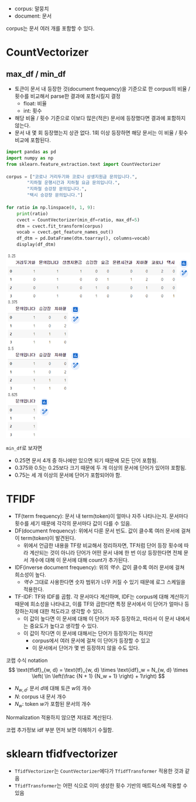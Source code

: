 - corpus: 말뭉치
- document: 문서

corpus는 문서 여러 개를 포함할 수 있다.
# CountVectorizer
## max_df / min_df
- 토큰이 문서 내 등장한 것(document frequency)을 기준으로 한 corpus의 비율 / 횟수를 비교해서 parse한 결과에 포함시킬지 결정
    - float: 비율
    - int: 횟수
- 해당 비율 / 횟수 기준으로 이보다 많은(적은) 문서에 등장했다면 결과에 포함하지 않는다.
- 문서 내 몇 회 등장했는지 상관 없다. 1회 이상 등장하면 해당 문서는 이 비율 / 횟수 비교에 포함된다.
```python
import pandas as pd
import numpy as np
from sklearn.feature_extraction.text import CountVectorizer

corpus = ["코로나 거리두기와 코로나 상생지원금 문의입니다.",
        "지하철 운행시간과 지하철 요금 문의입니다.",
        "지하철 승강장 문의입니다.",
        "택시 승강장 문의입니다."]

for ratio in np.linspace(0, 1, 9):
    print(ratio)
    cvect = CountVectorizer(min_df=ratio, max_df=5)
    dtm = cvect.fit_transform(corpus)
    vocab = cvect.get_feature_names_out()
    df_dtm = pd.DataFrame(dtm.toarray(), columns=vocab)
    display(df_dtm)
```
![Alt text](count_vectorizer_min_max_df.png)

`min_df`로 보자면
- 0.25면 문서 4개 중 하나에만 있으면 되기 때문에 모든 단어 포함됨.
- 0.375와 0.5는 0.25보다 크기 때문에 두 개 이상의 문서에 단어가 있어야 포함됨.
- 0.75는 세 개 이상의 문서에 단어가 포함되어야 함.

# TFIDF
- TF(term frequency): 문서 내 term(token)이 얼마나 자주 나타나는지. 문서마다 횟수를 세기 때문에 각각의 문서마다 값이 다를 수 있음.
- DF(document frequency): 위에서 다룬 문서 빈도. 값이 클수록 여러 문서에 걸쳐 이 term(token)이 발견된다.
    - 위에서 언급한 내용을 TF랑 비교해서 정리하자면, TF처럼 단어 등장 횟수에 따라 계산되는 것이 아니라 단어가 어떤 문서 내에 한 번 이상 등장한다면 전체 문서 개수에 대해 이 문서에 대해 count가 추가된다.
- IDF(inverse document frequency): 위의 *역수*. 값이 클수록 여러 문서에 걸쳐 희소성이 높다.
    - *역수* 그대로 사용한다면 숫자 범위가 너무 커질 수 있기 때문에 로그 스케일을 적용한다.
- TF-IDF: TF와 IDF를 곱함. 각 문서마다 계산하며, IDF는 corpus에 대해 계산하기 때문에 희소성을 나타내고, 이를 TF와 곱한다면 특정 문서에서 이 단어가 얼마나 등장하는지에 대한 척도라고 생각할 수 있다.
    - 이 값이 높다면 이 문서에 대해 이 단어가 자주 등장하고, 따라서 이 문서 내에서는 중요도가 높다고 생각할 수 있다.
    - 이 값이 작다면 이 문서에 대해서는 단어가 등장하기는 하지만
        - corpus에서 여러 문서에 걸쳐 이 단어가 등장할 수 있고
        - 이 문서에서 단어가 몇 번 등장하지 않을 수도 있다.

코랩 수식 notation
$$ \text{tfidf}_{w, d} = \text{tf}_{w, d} \times \text{idf}_w = N_{w, d} \times \left( \ln \left(\frac {N + 1} {N_w + 1} \right) + 1\right) $$
- $N_{w,d}$: 문서 $d$에 대해 토큰 $w$의 개수
- $N$: corpus 내 문서 개수
- $N_w$: token $w$가 포함된 문서의 개수

Normalization 적용하지 않으면 저대로 계산된다.

코랩 추가정보 idf 부분 먼저 보면 이해하기 수월함.

# sklearn tfidfvectorizer
- `TfidfVectorizer`는 `CountVectorizer`에다가 `TfidfTransformer` 적용한 것과 같음
- `TfidfTransformer`는 어떤 식으로 이미 생성한 횟수 기반의 매트릭스에 적용할 수 있음